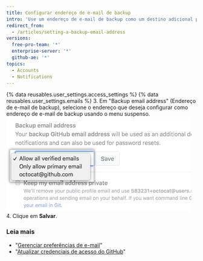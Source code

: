 ```yaml
---
title: Configurar endereço de e-mail de backup
intro: 'Use um endereço de e-mail de backup como um destino adicional para notificações de conta relevantes para segurança{% if currentVersion != "github-ae@latest" %} e para redefinir sua senha de forma segura, se não puder mais acessar seu endereço de e-mail principal{% endif %}.'
redirect_from:
  - /articles/setting-a-backup-email-address
versions:
  free-pro-team: '*'
  enterprise-server: '*'
  github-ae: '*'
topics:
  - Accounts
  - Notifications
---
```


{% data reusables.user_settings.access_settings %}
{% data reusables.user_settings.emails %}
3. Em "Backup email address" (Endereço de e-mail de backup), selecione o endereço que deseja configurar como endereço de e-mail de backup usando o menu suspenso. ![Endereço de e-mail de backup](/assets/images/help/settings/backup-email-address.png)
4. Clique em **Salvar**.

### Leia mais

- "[Gerenciar preferências de e-mail](/articles/managing-email-preferences/)"
- "[Atualizar credenciais de acesso do GitHub](/articles/updating-your-github-access-credentials/)"
